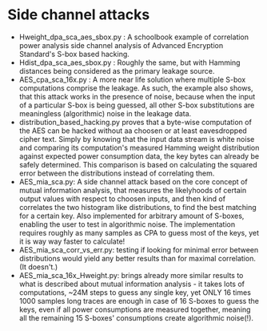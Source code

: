 # Side channel attacks
* Hweight_dpa_sca_aes_sbox.py : A schoolbook example of correlation power analysis side channel analysis of Advanced Encryption Standard's S-box based hacking.
* Hdist_dpa_sca_aes_sbox.py : Roughly the same, but with Hamming distances being considered as the primary leakage source.
* AES_cpa_sca_16x.py : A more near life solution where multiple S-box computations comprise the leakage. As such, the example also shows, that this attack works in the presence of noise, because when the input of a particular S-box is being guessed, all other S-box substitutions are meaningless (algorithmic) noise in the leakage data.
* distribution_based_hacking.py proves that a byte-wise computation of the AES can be hacked without aa choosen or at least eavesdropped cipher text. Simply by knowing that the input data stream is white noise and comparing its computation's measured Hamming weight distribution against expected power consumption data, the key bytes can already be safely determined. This comparison is based on calculating the squared error between the distributions instead of correlating them.
* AES_mia_sca.py: A side channel attack based on the core concept of mutual information analysis, that measures the likelyhoods of certain output values with respect to choosen inputs, and then kind of correlates the two histogram like distributions, to find the best matching for a certain key. Also implemented for arbitrary amount of S-boxes, enabling the user to test in algorithmic noise. The implementation requires roughly as many samples as CPA to guess most of the keys, yet it is way way faster to calculate!
* AES_mia_sca_corr_vs_err.py: testing if looking for minimal error between distributions would yield any better results than for maximal correlation. (It doesn't.)
* AES_mia_sca_16x_Hweight.py: brings already more similar results to what is described about mutual information analysis - it takes lots of computations, ~24M steps to guess any single key, yet ONLY 16 times 1000 samples long traces are enough in case of 16 S-boxes to guess the keys, even if all power consumptions are measured together, meaning all the remaining 15 S-boxes' consumptions create algorithmic noise(!).

